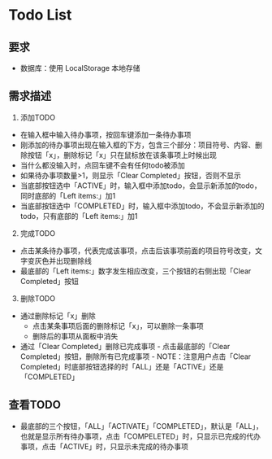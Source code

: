 # Todo List
## 要求
- 数据库：使用 LocalStorage 本地存储
## 需求描述
1. 添加TODO
  - 在输入框中输入待办事项，按回车键添加一条待办事项
  - 刚添加的待办事项出现在输入框的下方，包含三个部分：项目符号、内容、删除按钮「x」，删除标记「x」只在鼠标放在该条事项上时候出现
  - 当什么都没输入时，点回车键不会有任何todo被添加
  - 如果待办事项数量>1，则显示「Clear Completed」按钮，否则不显示
  - 当底部按钮选中「ACTIVE」时，输入框中添加todo，会显示新添加的todo，同时底部的「Left items:」加1
  - 当底部按钮选中「COMPLETED」时，输入框中添加todo，不会显示新添加的todo，只有底部的「Left items:」加1
2. 完成TODO
  - 点击某条待办事项，代表完成该事项，点击后该事项前面的项目符号改变，文字变灰色并出现删除线
  - 最底部的「Left items:」数字发生相应改变，三个按钮的右侧出现「Clear Completed」按钮
3. 删除TODO
  - 通过删除标记「x」删除
    - 点击某条事项后面的删除标记「x」，可以删除一条事项
    - 删除后的事项从面板中消失
  - 通过「Clear Completed」删除已完成事项 - 点击最底部的「Clear Completed」按钮，删除所有已完成事项 - NOTE：注意用户点击「Clear Completed」时底部按钮选择的时「ALL」还是「ACTIVE」还是「COMPLETED」
## 查看TODO
  - 最底部的三个按钮，「ALL」「ACTIVATE」「COMPLETED」，默认是「ALL」，也就是显示所有待办事项，点击「COMPELETED」时，只显示已完成的代办事项，点击「ACTIVE」时，只显示未完成的待办事项